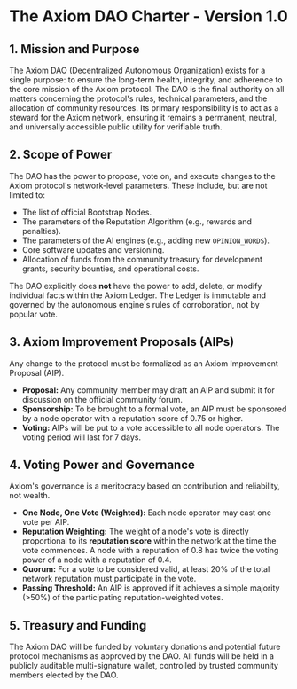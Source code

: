 # The Axiom DAO Charter - Version 1.0

## 1. Mission and Purpose

The Axiom DAO (Decentralized Autonomous Organization) exists for a single purpose: to ensure the long-term health, integrity, and adherence to the core mission of the Axiom protocol. The DAO is the final authority on all matters concerning the protocol's rules, technical parameters, and the allocation of community resources. Its primary responsibility is to act as a steward for the Axiom network, ensuring it remains a permanent, neutral, and universally accessible public utility for verifiable truth.

## 2. Scope of Power

The DAO has the power to propose, vote on, and execute changes to the Axiom protocol's network-level parameters. These include, but are not limited to:
- The list of official Bootstrap Nodes.
- The parameters of the Reputation Algorithm (e.g., rewards and penalties).
- The parameters of the AI engines (e.g., adding new `OPINION_WORDS`).
- Core software updates and versioning.
- Allocation of funds from the community treasury for development grants, security bounties, and operational costs.

The DAO explicitly does **not** have the power to add, delete, or modify individual facts within the Axiom Ledger. The Ledger is immutable and governed by the autonomous engine's rules of corroboration, not by popular vote.

## 3. Axiom Improvement Proposals (AIPs)

Any change to the protocol must be formalized as an Axiom Improvement Proposal (AIP).
- **Proposal:** Any community member may draft an AIP and submit it for discussion on the official community forum.
- **Sponsorship:** To be brought to a formal vote, an AIP must be sponsored by a node operator with a reputation score of 0.75 or higher.
- **Voting:** AIPs will be put to a vote accessible to all node operators. The voting period will last for 7 days.

## 4. Voting Power and Governance

Axiom's governance is a meritocracy based on contribution and reliability, not wealth.
- **One Node, One Vote (Weighted):** Each node operator may cast one vote per AIP.
- **Reputation Weighting:** The weight of a node's vote is directly proportional to its **reputation score** within the network at the time the vote commences. A node with a reputation of 0.8 has twice the voting power of a node with a reputation of 0.4.
- **Quorum:** For a vote to be considered valid, at least 20% of the total network reputation must participate in the vote.
- **Passing Threshold:** An AIP is approved if it achieves a simple majority (>50%) of the participating reputation-weighted votes.

## 5. Treasury and Funding

The Axiom DAO will be funded by voluntary donations and potential future protocol mechanisms as approved by the DAO. All funds will be held in a publicly auditable multi-signature wallet, controlled by trusted community members elected by the DAO.
